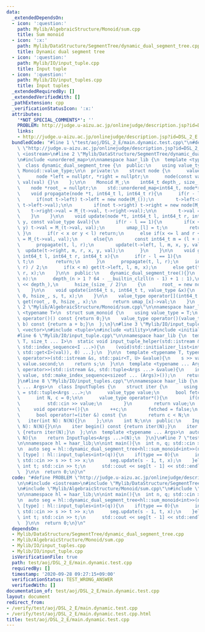 ```yaml
---
data:
  _extendedDependsOn:
  - icon: ':question:'
    path: Mylib/AlgebraicStructure/Monoid/sum.cpp
    title: Sum monoid
  - icon: ':x:'
    path: Mylib/DataStructure/SegmentTree/dynamic_dual_segment_tree.cpp
    title: Dynamic dual segment tree
  - icon: ':question:'
    path: Mylib/IO/input_tuple.cpp
    title: Input tuple
  - icon: ':question:'
    path: Mylib/IO/input_tuples.cpp
    title: Input tuples
  _extendedRequiredBy: []
  _extendedVerifiedWith: []
  _pathExtension: cpp
  _verificationStatusIcon: ':x:'
  attributes:
    '*NOT_SPECIAL_COMMENTS*': ''
    PROBLEM: http://judge.u-aizu.ac.jp/onlinejudge/description.jsp?id=DSL_2_E
    links:
    - http://judge.u-aizu.ac.jp/onlinejudge/description.jsp?id=DSL_2_E
  bundledCode: "#line 1 \"test/aoj/DSL_2_E/main.dynamic.test.cpp\"\n#define PROBLEM\
    \ \"http://judge.u-aizu.ac.jp/onlinejudge/description.jsp?id=DSL_2_E\"\n\n#include\
    \ <iostream>\n#line 2 \"Mylib/DataStructure/SegmentTree/dynamic_dual_segment_tree.cpp\"\
    \n#include <unordered_map>\n\nnamespace haar_lib {\n  template <typename Monoid>\n\
    \  class dynamic_dual_segment_tree {\n  public:\n    using value_type = typename\
    \ Monoid::value_type;\n\n  private:\n    struct node {\n      value_type val;\n\
    \      node *left = nullptr, *right = nullptr;\n      node(const value_type &val):\
    \ val(val) {}\n    };\n\n    Monoid M_;\n    int64_t depth_, size_, hsize_;\n\
    \    node *root_ = nullptr;\n    std::unordered_map<int64_t, node*> umap_;\n\n\
    \    void propagate(node *t, int64_t l, int64_t r){\n      if(r - l > 1){\n  \
    \      if(not t->left) t->left = new node(M_());\n        t->left->val = M_(t->val,\
    \ t->left->val);\n\n        if(not t->right) t->right = new node(M_());\n    \
    \    t->right->val = M_(t->val, t->right->val);\n\n        t->val = M_();\n  \
    \    }\n    }\n\n    void update(node *t, int64_t l, int64_t r, int64_t x, int64_t\
    \ y, const value_type &val){\n      if(r - l == 1){\n        if(x <= l and r <=\
    \ y) t->val = M_(t->val, val);\n        umap_[l] = t;\n        return;\n     \
    \ }\n      if(r < x or y < l) return;\n      else if(x <= l and r <= y) t->val\
    \ = M_(t->val, val);\n      else{\n        const int64_t m = (l + r) / 2;\n  \
    \      propagate(t, l, r);\n        update(t->left, l, m, x, y, val);\n      \
    \  update(t->right, m, r, x, y, val);\n      }\n    }\n\n    void get(node* t,\
    \ int64_t l, int64_t r, int64_t x){\n      if(r - l == 1){\n        umap_[l] =\
    \ t;\n        return;\n      }\n      propagate(t, l, r);\n      int m = (l +\
    \ r) / 2;\n      if(x < m) get(t->left, l, m, x);\n      else get(t->right, m,\
    \ r, x);\n    }\n\n  public:\n    dynamic_dual_segment_tree(){}\n    dynamic_dual_segment_tree(int64_t\
    \ n):\n      depth_(n > 1 ? 64 - __builtin_clzll(n - 1) + 1 : 1),\n      size_(1LL\
    \ << depth_),\n      hsize_(size_ / 2)\n    {\n      root_ = new node(M_());\n\
    \    }\n\n    void update(int64_t s, int64_t t, value_type &x){\n      update(root_,\
    \ 0, hsize_, s, t, x);\n    }\n\n    value_type operator[](int64_t x){\n     \
    \ get(root_, 0, hsize_, x);\n      return umap_[x]->val;\n    }\n  };\n}\n#line\
    \ 2 \"Mylib/AlgebraicStructure/Monoid/sum.cpp\"\n\nnamespace haar_lib {\n  template\
    \ <typename T>\n  struct sum_monoid {\n    using value_type = T;\n    value_type\
    \ operator()() const {return 0;}\n    value_type operator()(value_type a, value_type\
    \ b) const {return a + b;}\n  };\n}\n#line 3 \"Mylib/IO/input_tuples.cpp\"\n#include\
    \ <vector>\n#include <tuple>\n#include <utility>\n#include <initializer_list>\n\
    #line 6 \"Mylib/IO/input_tuple.cpp\"\n\nnamespace haar_lib {\n  template <typename\
    \ T, size_t ... I>\n  static void input_tuple_helper(std::istream &s, T &val,\
    \ std::index_sequence<I ...>){\n    (void)std::initializer_list<int>{(void(s >>\
    \ std::get<I>(val)), 0) ...};\n  }\n\n  template <typename T, typename U>\n  std::istream&\
    \ operator>>(std::istream &s, std::pair<T, U> &value){\n    s >> value.first >>\
    \ value.second;\n    return s;\n  }\n\n  template <typename ... Args>\n  std::istream&\
    \ operator>>(std::istream &s, std::tuple<Args ...> &value){\n    input_tuple_helper(s,\
    \ value, std::make_index_sequence<sizeof ... (Args)>());\n    return s;\n  }\n\
    }\n#line 8 \"Mylib/IO/input_tuples.cpp\"\n\nnamespace haar_lib {\n  template <typename\
    \ ... Args>\n  class InputTuples {\n    struct iter {\n      using value_type\
    \ = std::tuple<Args ...>;\n      value_type value;\n      bool fetched = false;\n\
    \      int N, c = 0;\n\n      value_type operator*(){\n        if(not fetched){\n\
    \          std::cin >> value;\n        }\n        return value;\n      }\n\n \
    \     void operator++(){\n        ++c;\n        fetched = false;\n      }\n\n\
    \      bool operator!=(iter &) const {\n        return c < N;\n      }\n\n   \
    \   iter(int N): N(N){}\n    };\n\n    int N;\n\n  public:\n    InputTuples(int\
    \ N): N(N){}\n\n    iter begin() const {return iter(N);}\n    iter end() const\
    \ {return iter(N);}\n  };\n\n  template <typename ... Args>\n  auto input_tuples(int\
    \ N){\n    return InputTuples<Args ...>(N);\n  }\n}\n#line 7 \"test/aoj/DSL_2_E/main.dynamic.test.cpp\"\
    \n\nnamespace hl = haar_lib;\n\nint main(){\n  int n, q; std::cin >> n >> q;\n\
    \n  auto seg = hl::dynamic_dual_segment_tree<hl::sum_monoid<int>>(n);\n\n  for(auto\
    \ [type] : hl::input_tuples<int>(q)){\n    if(type == 0){\n      int s, t, x;\
    \ std::cin >> s >> t >> x;\n      seg.update(s - 1, t, x);\n    }else{\n     \
    \ int t; std::cin >> t;\n      std::cout << seg[t - 1] << std::endl;\n    }\n\
    \  }\n\n  return 0;\n}\n"
  code: "#define PROBLEM \"http://judge.u-aizu.ac.jp/onlinejudge/description.jsp?id=DSL_2_E\"\
    \n\n#include <iostream>\n#include \"Mylib/DataStructure/SegmentTree/dynamic_dual_segment_tree.cpp\"\
    \n#include \"Mylib/AlgebraicStructure/Monoid/sum.cpp\"\n#include \"Mylib/IO/input_tuples.cpp\"\
    \n\nnamespace hl = haar_lib;\n\nint main(){\n  int n, q; std::cin >> n >> q;\n\
    \n  auto seg = hl::dynamic_dual_segment_tree<hl::sum_monoid<int>>(n);\n\n  for(auto\
    \ [type] : hl::input_tuples<int>(q)){\n    if(type == 0){\n      int s, t, x;\
    \ std::cin >> s >> t >> x;\n      seg.update(s - 1, t, x);\n    }else{\n     \
    \ int t; std::cin >> t;\n      std::cout << seg[t - 1] << std::endl;\n    }\n\
    \  }\n\n  return 0;\n}\n"
  dependsOn:
  - Mylib/DataStructure/SegmentTree/dynamic_dual_segment_tree.cpp
  - Mylib/AlgebraicStructure/Monoid/sum.cpp
  - Mylib/IO/input_tuples.cpp
  - Mylib/IO/input_tuple.cpp
  isVerificationFile: true
  path: test/aoj/DSL_2_E/main.dynamic.test.cpp
  requiredBy: []
  timestamp: '2020-09-28 09:27:15+09:00'
  verificationStatus: TEST_WRONG_ANSWER
  verifiedWith: []
documentation_of: test/aoj/DSL_2_E/main.dynamic.test.cpp
layout: document
redirect_from:
- /verify/test/aoj/DSL_2_E/main.dynamic.test.cpp
- /verify/test/aoj/DSL_2_E/main.dynamic.test.cpp.html
title: test/aoj/DSL_2_E/main.dynamic.test.cpp
---
```

